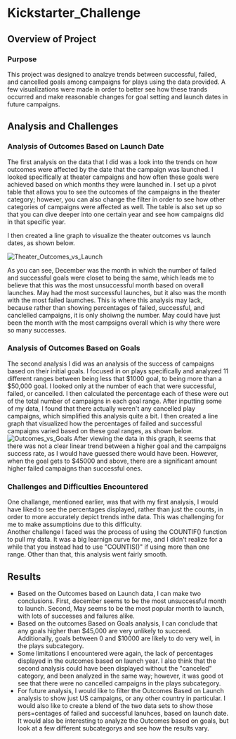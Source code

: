 # Kickstarter_Challenge

## Overview of Project
### Purpose
This project was designed to analzye trends between successful, failed, and cancelled goals among campaigns for plays using the data provided. A few visualizations were made in order to better see how these trands occurred and make reasonable changes for goal setting and launch dates in future campaigns. 

## Analysis and Challenges

### Analysis of Outcomes Based on Launch Date
The first analysis on the data that I did was a look into the trends on how outcomes were affected by the date that the campaign was launched.  I looked specifically at theater campaigns and how often these goals were achieved based on which months they were launched in.  I set up a pivot table that allows you to see the outcomes of the campaigns in the theater category; however, you can also change the filter in order to see how other categories of campaigns were affected as well.  The table is also set up so that you can dive deeper into one certain year and see how campaigns did in that specific year.  

I then created a line graph to visualize the theater outcomes vs launch dates, as shown below.

![Theater_Outcomes_vs_Launch](https://user-images.githubusercontent.com/117620028/202964441-30bce308-e112-426c-bfc7-87ce21bcb9f0.png)

As you can see, December was the month in which the number of failed and successful goals were closet to being the same, which leads me to believe that this was the most unsuccessful month based on overall launches.  May had the most successful launches, but it also was the month with the most failed laumches.  This is where this analysis may lack, because rather than showing percentages of failed, successful, and canclelled campaigns, it is only shoiwng the number.  May could have just been the month with the most campsigns overall which is why there were so many successes.  

### Analysis of Outcomes Based on Goals
The second analysis I did was an analysis of the success of campaigns based on their initial goals.  I focused in on plays specifically and analyzed 11 different ranges between being less that $1000 goal, to being more than a $50,000 goal.  I looked only at the number of each that were successful, failed, or cancelled.  I then calculated the percentage each of these were out of the total number of campaigns in each goal range.   After inputting some of my data, I found that there actually weren't any cancelled play campaigns, which simplified this analysis quite a bit.  I then created a line graph that visualized how the percentages of failed and successful campaigns varied based on these goal ranges, as shown below. 
![Outcomes_vs_Goals](https://user-images.githubusercontent.com/117620028/202965621-897d77af-8c0c-40dd-8ee8-33da886df091.png)
 After viewing the data in this graph, it seems that there was not a clear linear trend between a higher goal and the campaigns success rate, as I would have guessed there would have been.  However, when the goal gets to $45000 and above, there are a significant amount higher failed campaigns than successful ones. 
 
### Challenges and Difficulties Encountered
One challange, mentioned earlier, was that with my first analysis, I would have liked to see the percentages displayed, rather than just the counts, in order to more accurately depict trends inthe data.  This was challenging for me to make assumptioins due to this difficulty.  
Another challenge I faced was the process of using the COUNTIF() function to pull my data.  It was a big learnign curve for me, and I didn't realize for a while that you instead had to use "COUNTIS()" if using more than one range.  Other than that, this analysis went fairly smooth.  

## Results
* Based on the Outcomes based on Launch data, I can make two conclusions.  First, december seems to be the most unsuccessful month to launch.  Second, May seems to be the most popular month to launch, with lots of successes and failures alike. 
* Based on the outcomes Based on Goals analysis, I can conclude that any goals higher than $45,000 are very unlikely to succeed.  Additionally, goals between 0 and $10000 are likely to do very well, in the plays subcategory. 
* Some limitations I encountered were again, the lack of percentages displayed in the outcomes based on launch year.  I also think that the second analysis could have been displayed without the "canceled" category, and been analyzed in the same way; however, it was good ot see that there were no cancelled campaigns in the plays subcategory.
* For future analysis, I would like to filter the Outcomes Based on Launch analysis to show just US campaigns, or any other country in particular.  I would also like to create a blend of the two data sets to show those pers=centages of failed and successful lanuhces, based on launch date.  It would also be interesting to analyze the Outcomes based on goals, but look at a few different subcategorys and see how the results vary.  
